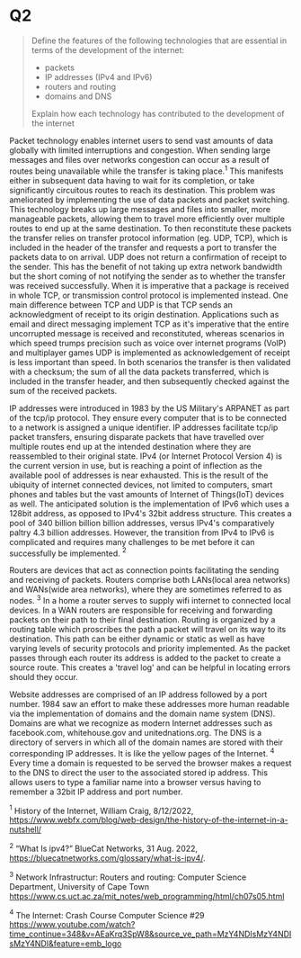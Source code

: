 # Q2

> Define the features of the following technologies that are essential in terms of the development of the internet:
>
> - packets
> - IP addresses (IPv4 and IPv6)
> - routers and routing
> - domains and DNS
>
> Explain how each technology has contributed to the development of the internet

Packet technology enables internet users to send vast amounts of data globally with limited interruptions and congestion. When sending large messages and files over networks congestion can occur as a result of routes being unavailable while the transfer is taking place.$^1$ This manifests either in subsequent data having to wait for its completion, or take significantly circuitous routes to reach its destination. This problem was ameliorated by implementing the use of data packets and packet switching. This technology breaks up large messages and files into smaller, more manageable packets, allowing them to travel more efficiently over multiple routes to end up at the same destination. To then reconstitute these packets the transfer relies on transfer protocol information (eg. UDP, TCP), which is included in the header of the transfer and requests a port to transfer the packets data to on arrival. UDP does not return a confirmation of receipt to the sender. This has the benefit of not taking up extra network bandwidth but the short coming of not notifying the sender as to whether the transfer was received successfully. When it is imperative that a package is received in whole TCP, or transmission control protocol is implemented instead. One main difference between TCP and UDP is that TCP sends an acknowledgment of receipt to its origin destination. Applications such as email and direct messaging implement TCP as it's imperative that the entire uncorrupted message is received and reconstituted, whereas scenarios in which speed trumps precision such as voice over internet programs (VoIP) and multiplayer games UDP is implemented as acknowledgement of receipt is less important than speed. In both scenarios the transfer is then validated with a checksum; the sum of all the data packets transferred, which is included in the transfer header, and then subsequently checked against the sum of the received packets.

IP addresses were introduced in 1983 by the US Military's ARPANET as part of the tcp/ip protocol. They ensure every computer that is to be connected to a network is assigned a unique identifier. IP addresses facilitate tcp/ip packet transfers, ensuring disparate packets that have travelled over multiple routes end up at the intended destination where they are reassembled to their original state. IPv4 (or Internet Protocol Version 4) is the current version in use, but is reaching a point of inflection as the available pool of addresses is near exhausted. This is the result of the ubiquity of internet connected devices, not limited to computers, smart phones and tables but the vast amounts of Internet of Things(IoT) devices as well. The anticipated solution is the implementation of IPv6 which uses a 128bit address, as opposed to IPv4's 32bit address structure. This creates a pool of 340 billion billion billion addresses, versus IPv4's comparatively paltry 4.3 billion addresses. However, the transition from IPv4 to IPv6 is complicated and requires many challenges to be met before it can successfully be implemented. $^2$

Routers are devices that act as connection points facilitating the sending and receiving of packets. Routers comprise both LANs(local area networks) and WANs(wide area networks), where they are sometimes referred to as nodes. $^3$ In a home a router serves to supply wifi internet to connected local devices. In a WAN routers are responsible for receiving and forwarding packets on their path to their final destination. Routing is organized by a routing table which proscribes the path a packet will travel on its way to its destination. This path can be either dynamic or static as well as have varying levels of security protocols and priority implemented. As the packet passes through each router its address is added to the packet to create a source route. This creates a 'travel log' and can be helpful in locating errors should they occur.

Website addresses are comprised of an IP address followed by a port number. 1984 saw an effort to make these addresses more human readable via the implementation of domains and the domain name system (DNS). Domains are what we recognize as modern Internet addresses such as facebook.com, whitehouse.gov and unitednations.org. The DNS is a directory of servers in which all of the domain names are stored with their corresponding IP addresses. It is like the yellow pages of the Internet. $^4$ Every time a domain is requested to be served the browser makes a request to the DNS to direct the user to the associated stored ip address. This allows users to type a familiar name into a browser versus having to remember a 32bit IP address and port number.

$^1$ History of the Internet, William Craig, 8/12/2022,
https://www.webfx.com/blog/web-design/the-history-of-the-internet-in-a-nutshell/

$^2$ “What Is ipv4?” BlueCat Networks, 31 Aug. 2022, https://bluecatnetworks.com/glossary/what-is-ipv4/.

$^3$ Network Infrastructur: Routers and routing: Computer Science Department, University of Cape Town https://www.cs.uct.ac.za/mit_notes/web_programming/html/ch07s05.html

$^4$ The Internet: Crash Course Computer Science #29 https://www.youtube.com/watch?time_continue=348&v=AEaKrq3SpW8&source_ve_path=MzY4NDIsMzY4NDIsMzY4NDI&feature=emb_logo

<br />
<br />
